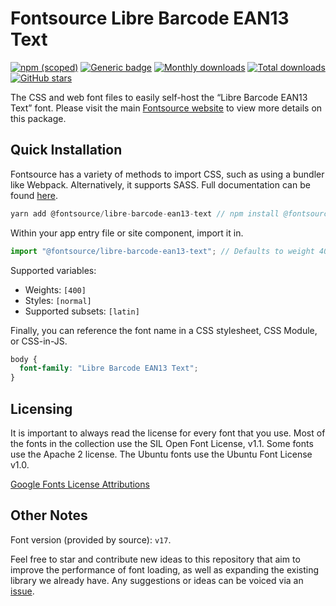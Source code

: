 # Fontsource Libre Barcode EAN13 Text

[![npm (scoped)](https://img.shields.io/npm/v/@fontsource/libre-barcode-ean13-text?color=brightgreen)](https://www.npmjs.com/package/@fontsource/libre-barcode-ean13-text) [![Generic badge](https://img.shields.io/badge/fontsource-passing-brightgreen)](https://github.com/fontsource/fontsource) [![Monthly downloads](https://badgen.net/npm/dm/@fontsource/libre-barcode-ean13-text)](https://github.com/fontsource/fontsource) [![Total downloads](https://badgen.net/npm/dt/@fontsource/libre-barcode-ean13-text)](https://github.com/fontsource/fontsource) [![GitHub stars](https://img.shields.io/github/stars/fontsource/fontsource.svg?style=social&label=Star)](https://github.com/fontsource/fontsource/stargazers)

The CSS and web font files to easily self-host the “Libre Barcode EAN13 Text” font. Please visit the main [Fontsource website](https://fontsource.org/fonts/libre-barcode-ean13-text) to view more details on this package.

## Quick Installation

Fontsource has a variety of methods to import CSS, such as using a bundler like Webpack. Alternatively, it supports SASS. Full documentation can be found [here](https://fontsource.org/docs/introduction).

```javascript
yarn add @fontsource/libre-barcode-ean13-text // npm install @fontsource/libre-barcode-ean13-text
```

Within your app entry file or site component, import it in.

```javascript
import "@fontsource/libre-barcode-ean13-text"; // Defaults to weight 400.
```

Supported variables:

- Weights: `[400]`
- Styles: `[normal]`
- Supported subsets: `[latin]`

Finally, you can reference the font name in a CSS stylesheet, CSS Module, or CSS-in-JS.

```css
body {
  font-family: "Libre Barcode EAN13 Text";
}
```

## Licensing

It is important to always read the license for every font that you use.
Most of the fonts in the collection use the SIL Open Font License, v1.1. Some fonts use the Apache 2 license. The Ubuntu fonts use the Ubuntu Font License v1.0.

[Google Fonts License Attributions](https://fonts.google.com/attribution)

## Other Notes

Font version (provided by source): `v17`.

Feel free to star and contribute new ideas to this repository that aim to improve the performance of font loading, as well as expanding the existing library we already have. Any suggestions or ideas can be voiced via an [issue](https://github.com/fontsource/fontsource/issues).
